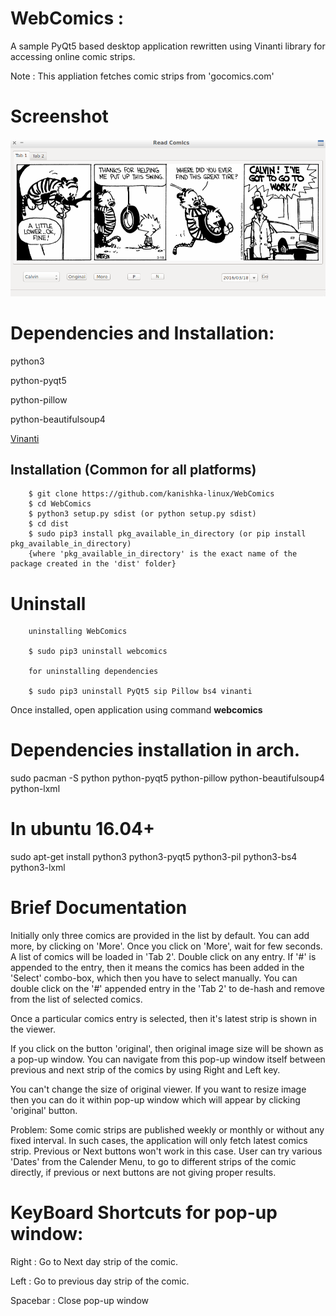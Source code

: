 ﻿# WebComics :  

A sample PyQt5 based desktop application rewritten using Vinanti library for accessing online comic strips.

Note : This appliation fetches comic strips from 'gocomics.com'

# Screenshot
![WebComics](/Images/sample.png)

# Dependencies and Installation:

python3

python-pyqt5

python-pillow

python-beautifulsoup4

[Vinanti](https://github.com/kanishka-linux/vinanti)

## Installation (Common for all platforms)

		$ git clone https://github.com/kanishka-linux/WebComics
		$ cd WebComics
		$ python3 setup.py sdist (or python setup.py sdist)
		$ cd dist
		$ sudo pip3 install pkg_available_in_directory (or pip install pkg_available_in_directory) 
        {where 'pkg_available_in_directory' is the exact name of the package created in the 'dist' folder}
			
# Uninstall 
		
		uninstalling WebComics
		
		$ sudo pip3 uninstall webcomics
		
		for uninstalling dependencies
		
		$ sudo pip3 uninstall PyQt5 sip Pillow bs4 vinanti

Once installed, open application using command **webcomics**

# Dependencies installation in arch.

sudo pacman -S python python-pyqt5 python-pillow python-beautifulsoup4 python-lxml

# In ubuntu 16.04+

sudo apt-get install python3 python3-pyqt5 python3-pil python3-bs4 python3-lxml


# Brief Documentation
Initially only three comics are provided in the list by default. You can add more, by clicking on 'More'. Once you click on 'More', wait for few seconds. A list of comics will be loaded in 'Tab 2'. Double click on any entry. If '#' is appended to the entry, then it means the comics has been added in the 'Select' combo-box, which then you have to select manually. You can double click on the '#' appended entry in the 'Tab 2' to de-hash and remove from the list of selected comics. 

Once a particular comics entry is selected, then it's latest strip is shown in the viewer.

If you click on the button 'original', then original image size will be shown as a pop-up window. You can navigate from this pop-up window itself between previous and next strip of the comics by using Right and Left key.

You can't change the size of original viewer. If you want to resize image then you can do it within pop-up window which will appear by clicking 'original' button.

Problem: Some comic strips are published weekly or monthly or without any fixed interval. In such cases, the application will only fetch latest comics strip. Previous or Next buttons won't work in this case. User can try various 'Dates' from the Calender Menu, to go to different strips of the comic directly, if previous or next buttons are not giving proper results.

# KeyBoard Shortcuts for pop-up window:

Right : Go to Next day strip of the comic.

Left  : Go to previous day strip of the comic.

Spacebar : Close pop-up window
